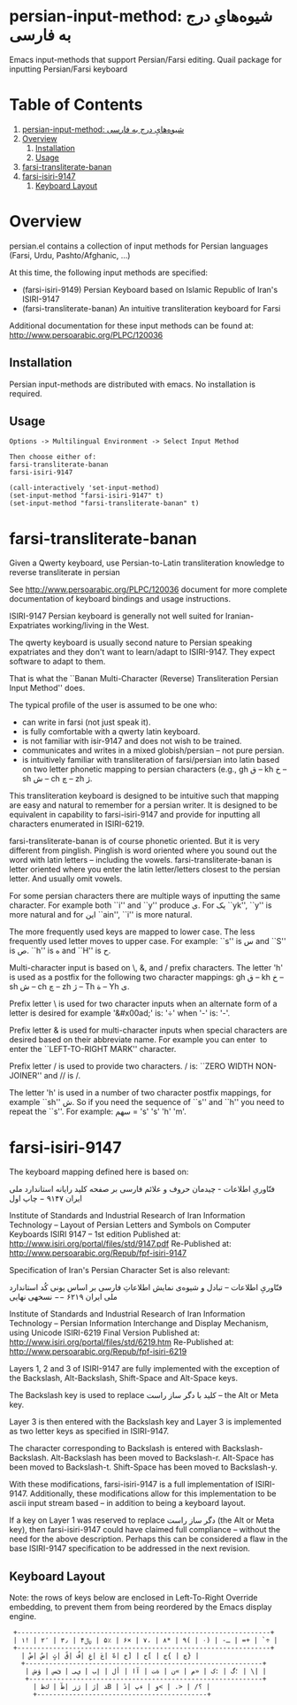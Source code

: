 

# persian-input-method: شیوه‌هایِ درج به فارسی‌

Emacs input-methods that support Persian/Farsi editing.
Quail package for inputting Persian/Farsi keyboard


# Table of Contents

1.  [persian-input-method: شیوه‌هایِ درج به فارسی‌](#orgf9dfb35)
2.  [Overview](#org2477b7c)
    1.  [Installation](#org9c0b2cd)
    2.  [Usage](#orgd5784b7)
3.  [farsi-transliterate-banan](#org8d85130)
4.  [farsi-isiri-9147](#org9335052)
    1.  [Keyboard Layout](#org4f1a2dc)


# Overview

persian.el contains a collection of input methods for
Persian languages (Farsi, Urdu, Pashto/Afghanic, &#x2026;)

At this time, the following input methods are specified:

-   (farsi-isiri-9149) Persian Keyboard based on Islamic Republic of Iran's ISIRI-9147
-   (farsi-transliterate-banan) An intuitive transliteration keyboard for Farsi

Additional documentation for these input methods can be found at:
 <http://www.persoarabic.org/PLPC/120036>


## Installation

Persian input-methods are distributed with emacs. No installation is required.


## Usage

    Options -> Multilingual Environment -> Select Input Method
    
    Then choose either of:
    farsi-transliterate-banan
    farsi-isiri-9147

    (call-interactively 'set-input-method)
    (set-input-method "farsi-isiri-9147" t)
    (set-input-method "farsi-transliterate-banan" t)


# farsi-transliterate-banan

Given a Qwerty keyboard, use Persian-to-Latin transliteration knowledge
to reverse transliterate in persian

See <http://www.persoarabic.org/PLPC/120036> document for more complete
documentation of keyboard bindings and usage instructions.

ISIRI-9147 Persian keyboard is generally not well suited for Iranian-Expatriates
working/living in the West.

The qwerty keyboard is usually second nature to Persian speaking expatriates and they
don't want to learn/adapt to ISIRI-9147.  They expect software to adapt to them.

That is what the \`\`Banan Multi-Character (Reverse) Transliteration Persian Input Method'' does.

The typical profile of the user is assumed to be one who:

-   can write in farsi (not just speak it).
-   is fully comfortable with a qwerty latin keyboard.
-   is not familiar with isir-9147 and does not wish to be trained.
-   communicates and writes in a mixed globish/persian &#x2013; not pure persian.
-   is intuitively familiar with transliteration of farsi/persian into latin based on two letter
    phonetic mapping to persian characters (e.g., gh ق &#x2013;  kh خ &#x2013; sh ش &#x2013; ch چ &#x2013; zh ژ.

This transliteration keyboard is designed to be intuitive such that
mapping are easy and natural to remember for a persian writer.
It is designed to be equivalent in capability to farsi-isiri-9147
and provide for inputting all characters enumerated in ISIRI-6219.

farsi-transliterate-banan is of course phonetic oriented.  But it is very different from
pinglish. Pinglish is word oriented where you sound out the word with latin letters &#x2013;
including the vowels. farsi-transliterate-banan is letter oriented where you enter the
latin letter/letters closest to the persian letter. And usually omit vowels.

For some persian characters there are multiple ways of inputting
the same character. For example both \`\`i'' and \`\`y'' produce ی.
For یک \`\`yk'', \`\`y'' is more natural and for این \`\`ain'', \`\`i'' is more natural.

The more frequently used keys are mapped to lower case. The less frequently used letter moves to
upper case. For example: \`\`s'' is س and \`\`S'' is ص.  \`\`h'' is ه and \`\`H''
is ح.

Multi-character input is based on \\, &, and / prefix
characters. The letter 'h' is used as a postfix for the following two character mappings:
gh ق &#x2013;  kh خ &#x2013; sh ش &#x2013; ch چ &#x2013; zh ژ  &#x2013; Th ة &#x2013; Yh ى.

Prefix letter \\ is used for two character inputs when an alternate form of a letter
is desired for example '\&#x00ad;' is: '÷' when '-' is: '-'.

Prefix letter & is used for multi-character inputs when special characters are
desired based on their abbreviate name. For example you can enter &lrm; to enter the
\`\`LEFT-TO-RIGHT MARK'' character.

Prefix letter / is used to provide two characters. / is: \`\`ZERO WIDTH NON-JOINER''
and // is /.

The letter 'h' is used in a number of two character postfix mappings,
for example \`\`sh'' ش. So if you need the sequence of \`\`s'' and \`\`h'' you
need to repeat the \`\`s''. For example: سهم = 's' 's' 'h' 'm'.


# farsi-isiri-9147

The keyboard mapping defined here is based on:

فنّاوریِ اطلاعات - چیدمان حروف و علائم فارسی بر صفحه کلید رایانه
استاندارد ملی ایران ۹۱۴۷ − چاپ اول

Institute of Standards and Industrial Research of Iran
Information Technology – Layout of Persian Letters and Symbols
on Computer Keyboards
ISIRI 9147 &#x2013; 1st edition
Published at: <http://www.isiri.org/portal/files/std/9147.pdf>
Re-Published at: <http://www.persoarabic.org/Repub/fpf-isiri-9147>

Specification of Iran's Persian Character Set is also relevant:

فنّاوریِ اطلاعات &#x2013; تبادل و شیوه‌ی نمایش اطلاعاتِ فارسی بر اساس یونی کُد
استاندارد ملی ایران ۶۲۱۹ −− نسخهی نهایی

Institute of Standards and Industrial Research of Iran
Information Technology – Persian Information Interchange and Display Mechanism, using Unicode
ISIRI-6219 Final Version
Published at: <http://www.isiri.org/portal/files/std/6219.htm>
Re-Published at: <http://www.persoarabic.org/Repub/fpf-isiri-6219>

Layers 1, 2 and 3 of ISIRI-9147 are fully implemented with the
exception of the Backslash, Alt-Backslash, Shift-Space and
Alt-Space keys.

The Backslash key is used to replace کلید با دگر ساز راست‌ &#x2013; the Alt or
Meta key.

Layer 3 is then entered with the Backslash key and Layer 3 is
implemented as two letter keys as specified in ISIRI-9147.

The character corresponding to Backslash is entered with Backslash-Backslash.
Alt-Backslash has been moved to Backslash-r.
Alt-Space has been moved to Backslash-t.
Shift-Space has been moved to Backslash-y.

With these modifications, farsi-isiri-9147 is a full implementation
of ISIRI-9147.  Additionally, these modifications allow for this
implementation to be ascii input stream based &#x2013; in addition to
being a keyboard layout.

If a key on Layer 1 was reserved to replace دگر ساز راست‌ (the Alt
or Meta key), then farsi-isiri-9147 could have claimed full
compliance &#x2013; without the need for the above description. Perhaps
this can be considered a flaw in the base ISIRI-9147 specification
to be addressed in the next revision.


## Keyboard Layout

Note: the rows of keys below are enclosed in Left-To-Right Override
embedding, to prevent them from being reordered by the Emacs
display engine.

     +----------------------------------------------------------------+
     ‭| ۱! | ۲٬ | ۳٫ | ۴﷼ | ۵٪ | ۶× | ۷، | ۸* | ۹( | ۰) | -ـ | =+ | `÷ |‬
     +----------------------------------------------------------------+
       ‭| ضْ| صٌ| ثٍ| قً| فُ| غِ| عَ| هّ| خ] | ح[ | ج{ | چ} |‬
       +------------------------------------------------------------+
        ‭| ش‌ؤ | س‌ئ | ی‌ي | ب‌إ | لأ | اآ | ت‌ة | ن« | م» | ک: | گ؛ | \| |‬
        +-----------------------------------------------------------+
          ‭| ظ‌ك | طٓ| زژ | رٰ| ذB | دٔ| پء | و< | .> | /؟ |‬
          +-------------------------------------------+

